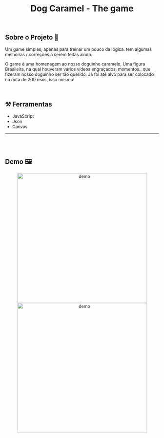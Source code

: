 <h1 style="text-align: center; font-weight: bold;">Dog Caramel - The game</h1>


<br>

## Sobre o Projeto 💬


Um game simples, apenas para treinar um pouco da lógica. tem algumas melhorias / correções a serem feitas ainda.

O game é uma homenagem ao nosso doguinho caramelo, Uma figura Brasileira, na qual houveram vários vídeos engraçados, momentos.. que fizeram nosso doguinho ser tão querido.  Já foi até alvo para ser colocado na nota de 200 reais, isso mesmo!

<br>

## ⚒️ Ferramentas 


- JavaScript
- Json
- Canvas

---
<br><br>

## Demo 🖼️

<div align="center" >
  
  <img src="https://i.imgur.com/0SUkyyu.png" alt="demo" height="425">
  <img src="https://i.imgur.com/vaj4o0u.png" alt="demo" height="425">
  
</div>


